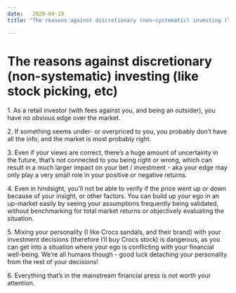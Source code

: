 ```yaml
---
date:   2020-04-19
title: "The reasons against discretionary (non-systematic) investing (like stock picking, etc)"

---
```

# The reasons against discretionary (non-systematic) investing (like stock picking, etc)

1\. As a retail investor (with fees against you, and being an outsider), you have no obvious edge over the market.

2\. If something seems under- or overpriced to you, you probably don’t have all the info, and the market is most probably right.

3\. Even if your views are correct, there’s a huge amount of uncertainty in the future, that’s not connected to you being right or wrong, which can result in a much larger impact on your bet / investment - aka your edge may only play a very small role in your positive or negative returns.

4\. Even in hindsight, you’ll not be able to verify if the price went up or down because of your insight, or other factors. You can build up your ego in an up-market easily by seeing your assumptions frequently being validated, without benchmarking for total market returns or objectively evaluating the situation.

5\. Mixing your personality (I like Crocs sandals, and their brand) with your investment decisions (therefore I’ll buy Crocs stock) is dangerous, as you can get into a situation where your ego is conflicting with your financial well-being. We’re all humans though - good luck detaching your personality from the rest of your decisions!

6\. Everything that’s in the mainstream financial press is not worth your attention.
